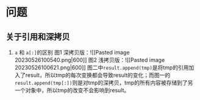 


# 问题

## 关于引用和深拷贝
1. `a` 和 `a[:]`的区别
图1 深拷贝版：![[Pasted image 20230526100540.png|600]]
图2 浅拷贝版：![[Pasted image 20230526100621.png|600]]
图二中`result.append(tmp)`是将tmp的引用加入了result，所以tmp的每次变换都会导致result的变化；而图一的`result.append(tmp[:])`则是对tmp的深拷贝，tmp的所有内容被存储到了另一个对象中，所以tmp的改变不会影响到result。



